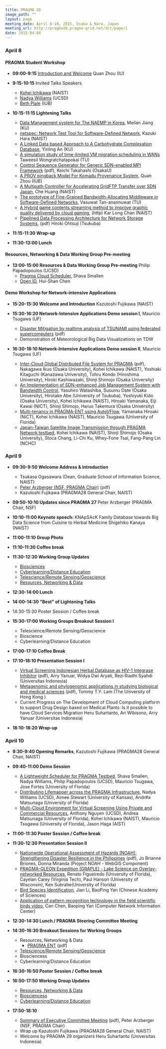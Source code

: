 ```yaml
---
title: PRAGMA 28 
image_path: ""
layout: page
meeting_date: April 8-10, 2015, Osaka & Nara, Japan
meeting_url: http://pragma28.pragma-grid.net/dct/page/1
date: 2015-04-08
---
```


### April 8

#### PRAGMA Student Workshop

* **09:00-9:15** [Introduction and Welcome][1] Quan Zhou (IU)
* **9:15-10:15** Invited Talks Speakers
  * [Kohei Ichikawa][2] (NAIST)
  * [Nadya Williams][3] (UCSD) 
  * [Beth Plale][4] (IUB)

* **10:15-11:15  Lightening Talks**
  * [Data Management system for The NAEMP in Korea][12], Meilan Jiang (KU)
  * [netspec: Network Test Tool for Software-Defined Network][14], Kazuki Hara (NAIST)
  * [A Linked Data based Approach to A Carbohydrate Complexation
    Database][20], Yinling An (KU)
  * [A simulation study of time-limited VM migration scheduling in 
    WANs][19] Taweesil Wongratchatapokai (TU)
  * [Control Sequence Generator for Generic SDN-enabled MPI Framework][11] (pdf), 
    Keichi Takahashi (OsakaU)
  * [A PROV pingback Model For Komadu Provenance System][17], Quan Zhou (IUB)
  * [A Multipath Controller for Accelerating GridFTP Transfer over SDN
    Japan][13], Che Huang (NAIST)
  * [The prototype of Fine-Grained Bandwidth-Allocating Middleware in
    Software-Defined Networks][18], Vasuwat Tan-anannuwat (TU)
  * [A Hybrid game contents streaming method to improve graphic quality
    delivered by cloud gaming][15], (http) Kar Long Chan (NAIST)
  * [Pipelined Data Processing Architecture for Network Storage Systems][16], (pdf)
    Hiroki Ohtsuji (Tsukuba)

* **11:15-11:30 Wrap-up**
* **11:30-13:00 Lunch**

#### Resources, Networking & Data Working Group Pre-meeting

* **13:00-15:00 Resources & Data Working Group Pre-meeting** Philip Papadopoulos (UCSD)
  * [Pragma Cloud Scheduler][5], Shava Smallen
  * [Open ID][6], Hui-Shan Chen

#### Demo Workshop for Network-intensive Applications

* **15:20-15:30 Welcome and Introduction** Kazutoshi Fujikawa (NAIST) 
* **15:30-16:20 Network-Intensive Applications Demo session I**,  Mauricio Tsugawa (UF)
  * [Disaster Mitigation by realtime analysis of TSUNAMI 
    using federated supercomputers][7] (pdf)
  * Demonstration of Meteorological Big Data Visualizations on TDW

* **16:30-18:10 Network-Intensive Applications Demo session II**,  Mauricio Tsugawa (UF)
  * [Inter-Cloud Global Distributed File System for PRAGMA][8] (pdf),
    Nakagawa Ikuo (Osaka University), Kohei Ichikawa (NAIST), Yoshiaki
    Kitaguchi (Kanazawa University), Tohru Kondo (Hiroshima University),
    Hiroki Kashiwazaki, Shinji Shimojo (Osaka University)
  * [An Implementation of SDN-enhanced Job Management System with Bandwidth Control][9],
    Yasuhiro Watashiba, Susumu Date (Osaka University), Hirotake Abe
    (University of Tsukuba), Yoshiyuki Kido (Osaka University), Kohei
    Ichikawa (NAIST), Hiroaki Yamanaka, Eiji Kawai (NICT), Shinji Shimojo,
    Haruo Takemura (Osaka University)
  * [Multi-tenancy in PRAGMA-ENT using AutoVFlow][10],
    Yamanaka Hiroaki (NICT), Kohei Ichikawa (NAIST), Mauricio Tsugawa
    (University of Florida)
  * [Japan-Taiwan Satellite Image Transmission through PRAGMA Network testbed][23],
    Kohei Ichikawa (NAIST), Shinji Shimojo (Osaka University), Stoca
    Chang, Li-Chi Ku, Whey-Fone Tsai, Fang-Pang Lin (NCHC)

### April 9

* **09:30-9:50 Welcome Address & Introduction** 
  * Tsukasa Ogasawara (Dean, Graduate School of Information Science, NAIST)
  * [Peter Arzberger (NSF, PRAGMA Chair)][40] (pdf)
  * Kazutoshi Fujikawa (PRAGMA28 General Chair, NAIST)

* **09:50-10:10 Updates since PRAGMA 27**  Peter Arzberger (PRAGMA Chair, NSF)
* **10:10-11:00 Keynote speech:** KNApSAcK Family Database towards Big Data Science from 
  Cuisine to Herbal Medicine Shigehiko Kanaya (NAIST)
* **11:00-11:10 Group Photo**
* **11:10-11:30 Coffee break**
* **11:30-12:30 Working Group Updates**
  * [Biosciences][27]
  * [Cyberlearning/Distance Education][36]
  * [Telescience/Remote Sensing/Geoscience][37]
  * [Resources, Networking & Data][31]
* **12:30-14:00 Lunch**
* **14:00-14:30 "Best" of Lightening Talks**
* 14:30-15:30 Poster Session / Coffee break
* **15:30-17:00 Working Groups Breakout Session I**
  * Telescience/Remote Sensing/Geoscience
  * Bioscience
  * Cyberlearning/Distance Education
* **17:00-17:10 Coffee Break**
* **17:10-18:10 Presentation Session I**
  * [Virtual Screening Indonesian Herbal Database as HIV-1 Integrase Inhibitor][24] 
    (pdf), Arry Yanuar, Widya Dwi Aryati, Rezi Riadhi Syahdi (Universitas Indonesia)
  * [Metagenomic and phylogenomic applications in studying biological and
    medical sciences][26] (pdf), Tommy T.Y. Lam (The University of Hong Kong )
  * Current Progress on The Development of Cloud Computing platform to support
    Drug Design based on Medical Plants: Is it possible to have Cloud Services
    Migration Heru Suhartanto, Ari Wibisono, Arry Yanuar (Universitas Indonesia)
* **18:10-18:20 Wrap-up**

### April 10 

* **9:30-9:40 Opening Remarks**, Kazutoshi Fujikawa (PRAGMA28 General Chair, NAIST)
* **09:40-11:00    Demo Session**
  * [A Lightweight Scheduler for PRAGMA Testbed][38], Shava Smallen, Nadya Williams, 
    Philip Papadopoulos (UCSD), Mauricio Tsugawa, Jose Fortes (University of Florida)
  * [Distributing Lifemapper across the PRAGMA Infrastructure][33], Nadya Williams (UCSD), 
    Aimee Stewart (University of Kansas), Andr#a Matsunaga (University of Florida)
  * [Multi-Cloud Environment for Virtual Screening Using Private and
    Commercial Resources][34],
    Anthony Nguyen (UCSD), Andrea Matsunaga (University of Florida), Kohei
    Ichikawa (NAIST), Mauricio Tsugawa (University of Florida), Jason Haga (AIST)

* **11:00-11:30    Poster Session / Coffee break**
* **11:30-12:30    Presentation Session II**
  * [Nationwide Operational Assessment of Hazards (NOAH): Strengthening
    Disaster Resilience in the Philippines][29] (pdf),
    Jo Brianne Briones, Donna Miranda (Project NOAH -  WebGIS Component)
  * [PRAGMA-GLEON Expedition (GRAPLE) - Lake Science on Overlay-networked
    Resources][35], Renato Figueiredo (University of Florida), Cayelan Carey (Virginia Tech),
    Paul Hanson (University of Wisconsin), Ken Subratie(University of Florida)
  * [Bird Species Identification][22], Jian Li, BaoPing Yan (Chinese Academy of Sciences)
  * [Application of pattern recognition technology in the field scientific birds video][21],
    Can Chen, Baoping Yan (Computer Network Information Center)

* **12:30-14:30 Lunch / PRAGMA Steering Committee Meeting**
* **14:30-16:30    Breakout Sessions for Working Groups**
  * Resources, Networking & Data 
    * [PRAGMA ENT][39] (pdf)
  * [Telescience/Remote Sensing/Geoscience][42]
  * Biosciencess
  * Cyberlearning/Distance Education
* **16:30-16:50    Poster Session / Coffee break**
* **16:50-17:50    Working Group Updates**
  * [Resources, Networking & Data][25]
  * [Biosciencess][28]
  * [Cyberlearning/Distance Education][32]

* **17:50-18:10**
  * [Summary of Executive Committee Meeting][41] (pdf), Peter Arzberger (NSF, PRAGMA Chair)
  * Wrap up Kazutoshi Fujikawa (PRAGMA28 General Chair, NAIST)
  * Welcome by PRAGMA 29 organizers Heru Suhartanto (Universitas Indonesia)

 [1]: presentations/april-08/student-workshop/intro.pdf
 [2]: presentations/april-08/student-workshop/invited-talks/ichikawa.pdf
 [3]: presentations/april-08/student-workshop/invited-talks/nwilliams.pdf
 [4]: presentations/april-08/student-workshop/invited-talks/bplale.pdf

 [5]: presentations/april-08/resources/cloud-scheduler.pdf
 [6]: presentations/april-08/resources/open-id.pdf

 [7]: presentations/april-08/network-intensive-apps/disaster-mitigation.pdf
 [8]: presentations/april-08/network-intensive-apps/inter-cloud.pdf
 [9]: presentations/april-08/network-intensive-apps/sdn-enhanced.pdf
[10]: presentations/april-08/network-intensive-apps/multi-tenancy.pdf
[23]: presentations/april-08/network-intensive-apps/japan-taiwan-satellite.pdf 

[11]: presentations/april-08/student-workshop/lightning-talks/control-sequence-generator.pdf
[12]: presentations/april-08/student-workshop/lightning-talks/data-management.pdf
[13]: presentations/april-08/student-workshop/lightning-talks/multipath-controller.pdf
[14]: presentations/april-08/student-workshop/lightning-talks/netspec.pdf
[15]: http://prezi.com/edlupsluud5p/?utm_campaign=share&utm_medium=copy&rc=ex0share
[16]: presentations/april-08/student-workshop/lightning-talks/pipelined-data.pdf
[17]: presentations/april-08/student-workshop/lightning-talks/pingback-komadu.pptx
[18]: presentations/april-08/student-workshop/lightning-talks/fgbam.pdf
[19]: presentations/april-08/student-workshop/lightning-talks/vm-migration.pdf
[20]: presentations/april-08/student-workshop/lightning-talks/linked-data.pdf

[40]: presentations/april-09/overview.pdf
[24]: presentations/april-09/virtual-screening.pdf
[26]: presentations/april-09/metagenomic.pdf
[27]: presentations/april-09/wg-update-biosciences.pdf
[31]: presentations/april-09/wg-update-resources.pdf
[36]: presentations/april-09/wg-update-cyberlearning.pptx
[37]: presentations/april-09/wg-update-telescience.pptx

[21]: presentations/april-10/can-chen.pdf
[22]: presentations/april-10/li-jian.pdf
[29]: presentations/april-10/jo-brianne-briones.pdf
[30]: presentations/april-10/antony-nguyen.pdf
[33]: presentations/april-10/demo-lifemapper.pdf
[34]: presentations/april-10/demo-multi-cloud.pdf
[38]: presentations/april-10/demo-lightweight-scheduler.pdf
[35]: presentations/april-10/graple.pdf
[39]: presentations/april-10/pragma-ent.pdf
[41]: presentations/april-10/summary.pdf

[25]: presentations/april-10/wg/resources-breakout.pdf
[28]: presentations/april-10/wg/update-biosciences.pdf
[32]: presentations/april-10/wg/update-cyberlearning.pptx
[42]: presentations/april-10/wg/telescience-breakout.pdf

